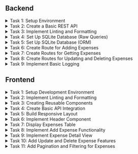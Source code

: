 ## Backend

<details>
  <summary>Task 1: Setup Environment</summary>
  
  **Description:** 
  Prepare the development environment for the project. Create the necessary project structure, initialize the development configuration, and ensure basic tools are set up to streamline the workflow. 
  
  **Acceptance Criteria:**
  - A development environment is initialized with appropriate configuration. 
  - A basic project structure is created (e.g., with a folder for source files). 
  - A script is available to start the project in development mode. 
  - Upon running the project, it outputs "Hello, World!" to verify successful setup. 
  
  **Best Practice Recommendations:**
  **NodeJS**
  - Use `npm init` to initialize the project. 
  - Set up TypeScript with `tsconfig.json` and enable strict mode (`strict: true`). 
  - Install `ts-node-dev` for hot reloading. 
  - Organize the project structure with a `src/` directory and an entry point like `src/index.ts`. 
  - Add a dev script in package.json to run the project using ts-node-dev. 
</details>

<details>
  <summary>Task 2: Create a Basic REST API</summary>
  
  **Description:**
  Set up a basic REST API with at least one route to verify the routing and response handling functionality. 

  **Acceptance Criteria:**
  - A basic route `GET /ping` is implemented. 
  - The route responds with a predefined message (e.g., `{"message":"pong"}`). 
  - The application uses a configurable port. 
  - A file for environment variables (`.env`) is created, and sensitive data is excluded from version control. 

  **Best Practice Recommendations:**
  **NodeJS** 
  - Install and use express for routing. 
  - Use `dotenv` to load environment variables and configure a port (e.g., `PORT=8080`). 
  - Add `.env` to `.gitignore` and create a `.env.example` file with placeholder values. 
  - Add `config/index.ts` file for configuring environment variables. 
  - Set up `src/app.ts` to centralize middleware and routing. 
</details>

<details>
  <summary>Task 3: Implement Linting and Formatting</summary>
  
  **Description:**
  Set up tools to enforce consistent code quality and style across the project. 

  **Acceptance Criteria:**
  - Linting is set up using a linter. 
  - Formatting is handled automatically using a formatter. 
  - Pre-configured commands check and fix linting and formatting issues. 
  - Editor configuration ensures consistent behavior across different IDEs. 

  **Best Practice Recommendations:**
  **NodeJS** 

  - Install eslint with TypeScript support (`@typescript-eslint/parser` and `@typescript-eslint/eslint-plugin`). 
  - Use `eslint-config-prettier` to integrate ESLint with Prettier. 
  - Install prettier and create a .prettierrc file with formatting rules. 
  - Add scripts into the `package.json`: 
    - `build` – build the project 
    - `lint` – check the project using eslint rules 
    - `lint:fix` – check the project using eslint rules and fix errors 
    - `format` – formatting project using prettier rules 
    - `start` – start the project in production mode 
  - Use husky and lint-staged to enforce linting/formatting on pre-commit. 
</details>
 
<details>
  <summary>Task 4: Set Up SQLite Database (Raw Queries)</summary>
  
  **Description:**
  Initialize and configure a SQLite database for storing project data. Set up a basic schema and implement raw queries to interact with the database. 

  This step is added for educational purposes so that you understand what is hidden under the hood of an ORM. The following tasks will remove most of the code. 

  **Acceptance Criteria:**
  - SQLite driver is installed. 
  - A database connection is established, and an initial schema is created. 
  - The schema includes a table for expenses. 
    - id (integer, primary key) 
    - name (text) 
    - amount (real) 
    - currency (text) 
    - category (text) 
    - date (datetime) 
  - Basic endpoints allow adding and retrieving expense records. 

  **Best Practice Recommendations:**
  **NodeJS**

  - Use the `better-sqlite3` package for efficient SQLite interaction. 
  - Initialize the database in `src/db/db.service.ts` and ensure connection errors are handled. 
  - Implement raw queries for inserting and selecting records in the `src/app.ts` file. 
</details>

<details>
  <summary>Task 5: Set Up SQLite Database (ORM)</summary>
  
  **Description:** 
  Set up an ORM for database interaction to simplify schema management and querying. 

  **Acceptance Criteria:** 
  - The ORM is installed and configured. 
  - A schema is defined, and migrations are used to update the database. 
  - Basic database operations use the ORM. 

  **Best Practice Recommendations:** 
  **NodeJS**
  - Use prisma for ORM and schema management. 
  - Initialize Prisma with npx prisma init and configure the database URL in .env. 
  - Define the expenses model in `prisma/schema.prisma`. 
  - Use npx prisma migrate dev to apply schema changes. 
  - Generate the Prisma client and use it in the exist endpoints. 
</details>

<details>
  <summary>Task 6: Create Route for Adding Expenses</summary>
  
  **Description:** 
  Set up routes for basic Create operation on the expenses table. 

  **Acceptance Criteria:** 
  - Route for adding expenses are implemented: 
    - `POST /api/expenses` Creates new expense record. 
  - Data is validated to ensure correctness before saving to the database. 
  - A modular structure is established for controllers, services, repositories, and entities. 
  - Middleware for error handling and validation is implemented. 
  - The application structure matches the defined project layout. 
  - Processing 404 status code defined. 

  **Best Practice Recommendations:** 
  **NodeJS**
  - Use express to define routes and middleware. 
  - Place the business logic for expenses in `expenses.service.ts`. 
  - Implement database interaction methods in `expenses.repository.ts`. 
  - Use a DTO (Data Transfer Object) in `expenses/dto` to define the shape of - request payloads. 
  - Create an expenses.entity.ts file to define the database model or schema. 
  - Use middleware (`helpers/middlewares/validator.ts`) to validate incoming - requests. 
  - Implement centralized error handling in `helpers/middlewares/errorHandler.ts` 
  - Code structure is following:
```
    │   app.ts 
    │   index.ts 
    ├───config 
    │       index.ts 
    ├───db 
    │       db.service.ts 
    ├───expenses 
    │   │   expenses.controller.ts 
    │   │   expenses.repository.ts 
    │   │   expenses.service.ts 
    │   ├───dto 
    │   │       create-expense.dto.ts 
    │   └───entity 
    │           expense.entity.ts 
    └───helpers 
        │   Exception.ts 
        └───middlewares 
                errorHandler.ts 
                validator.ts 
```
</details>

<details>
  <summary>Task 7: Create Routes for Getting Expenses</summary>
  
  **Description:** 
  Set up routes for retrieving expenses from the database. Include operations for fetching all expenses (with optional pagination and filtering) and fetching a specific expense by ID. 

  **Acceptance Criteria:** 
  Routes for retrieving expenses are implemented: 
    - `GET /api/expenses` Fetches and returns all expenses with optional query parameters: 
      - Pagination: `limit` and `offset`. 
      - Filtering: `fromDat`e and `toDate` based on the date field. 
    - `GET /api/expenses/:id` Fetches a specific expense by its ID. 
  - Data is validated to ensure correctness before processing requests. 
  - Responses include appropriate HTTP status codes and messages. 
  - Modular structure follows the established pattern. 

  **Best Practice Recommendations:** 
  **NodeJS**
  - Prepare all the necessary data in the `expenses.controller.ts`. 
  - Implement business logic for fetching expenses in `expenses.service.ts`. 
  - Handle database queries in `expenses.repository.ts`. 
</details>
 
<details>
  <summary>Task 8: Create Routes for Updating and Deleting Expenses</summary>
  
  **Description:** 
  Set up routes for updating and deleting expense records in the database. Ensure that only specified fields are updated during PATCH operations. 

  **Acceptance Criteria:** 
  - Routes for updating and deleting expenses are implemented: 
      - `PATCH /api/expenses/:id` Updates specific fields of an expense. 
      - `DELETE /api/expenses/:id` Deletes an expense by its ID. 
  - Data is validated to ensure correctness before processing requests. 
  - Responses include appropriate HTTP status codes and messages. 

  **Best Practice Recommendations:** 
  - Prepare all the necessary data in the `expenses.controller.ts`. 
  - Implement business logic for fetching expenses in `expenses.service.ts`. 
  - Handle database queries in `expenses.repository.ts`. 
  - Use DTOs in `expenses/dto` to validate request payloads and parameters. 
  - Use middleware (`helpers/middlewares/validator.ts`) for data validation. 
</details>
 
<details>
  <summary>Task 9: Implement Basic Logging</summary>
  
  **Description:** 
  Add logging functionality to track significant events (e.g., expense creation, updates, and errors). Ensure logs are accessible in both development and production environments. 

  **Acceptance Criteria:** 
  - Logs are added for key actions: 
    - Successful expense creation, updates, and deletions. 
    - Errors during request handling. 
  - Logs are displayed in the console during development. 
  - Logs are written to a file in production. 

  **Best Practice Recommendations:** 
  **NodeJS**
  - Use a logging library like winston or pino. 
  - Place logging configuration in helpers/Logger.ts. 
  - Code structure is following: 
```
  │   app.ts 
  │   index.ts 
  ├───config 
  │       index.ts 
  ├───db 
  │       db.service.ts 
  ├───expenses 
  │   │   expenses.controller.ts 
  │   │   expenses.repository.ts 
  │   │   expenses.service.ts 
  │   ├───dto 
  │   │       create-expense.dto.ts 
  │   │       update-expense.dto.ts 
  │   └───entity 
  │           expense.entity.ts 
  └───helpers 
      |    dateUtils.ts 
      │   Exception.ts 
      │   Logger.ts 
      └───middlewares 
              errorHandler.ts 
              validator.ts
```
</details>

## Frontend

<details>
  <summary>Task 1: Setup Development Environment</summary>
  
  **Description:** 
  Prepare the development environment for the project. Initialize the necessary configurations for a smooth development process, including TypeScript setup and project structure organization. 

  **Acceptance Criteria:**
  A development environment is initialized with appropriate configuration. 
  TypeScript is installed and properly configured (tsconfig.json is set up). 
  Project structure is organized (e.g., src/ for source files). 
  Running a development command starts the project in dev mode. 

  **Best Practice Recommendations:**
  **React**
  - Use vite for initialization. 
  - Configure TypeScript paths for cleaner imports. 
</details>

<details>
  <summary>Task 2: Implement Linting and Formatting</summary>

  **Description:** 
  Set up linting and formatting to maintain consistent code quality across the project. Configure ESLint, Prettier, and Stylelint, along with EditorConfig to ensure consistency. 

  **Acceptance Criteria:**
  - ESLint is installed and configured. 
  - Prettier is installed and integrated with ESLint. 
  - Stylelint is installed for CSS linting. 
  - EditorConfig is set up with rules for indentation, line endings, etc. 
  - CSS uses preprocessors (e.g., SASS) for modular styling. 
  - Scripts added: 
      - `lint` - Checks the project for linting issues. 
      - `lint:fix` - Fixes linting issues. 
      - `stylelint` - Checks the project for css linting issues. 
      - `stylelint:fix` - Fixes css linting issues. 
      - `format` - Formats code based on Prettier rules. 

  **Best Practice Recommendations:**
  **React**
  - Use plugins such as eslint-plugin-react for React-specific linting. 
  - Configure stylelint-config-standard for CSS linting. 
</details>

<details>
  <summary>Task 3: Creating Reusable Components</summary>

  **Description:** 
  Develop foundational reusable components that can be utilized across the application. These components will ensure design consistency and simplify further development. 

  **Acceptance Criteria:**
  - The following components are implemented: 
    - **Logo**: Displays the application logo. 
      - Design Link 
    - **Button**: A standard button with support for different states(e.g., disabled, active). 
      - Design Link 
    - **Button with Icon**: A button that includes an icon. 
      - Design Link 
    - **Icon**: A component for rendering SVG icons. 
      - Design Link 
    - **FormField**: A wrapper for form fields that includes a label, children, and validation error messages. 
      - Design Link 
    - **Input**: A text input field with validation and style support. 
      - Design Link 
    - **Input with Currency**: An extension of the standard input, displaying the selected currency. 
      - Design Link 
    - **Date Picker**: A component for selecting dates. 
      - Design Link 
    - **Table**: A customizable table component with configurable columns and data rendering. 
      - Design Link 
  - Each component is documented with usage examples. 

  **Best Practice Recommendations:**
  **React**
  - Logo: 
    - Example:
    ```jsx
    <Logo />
    ``` 
  - Button: 
    - Example:
    ```jsx
    <Button disabled onClick={handleClick}>Click me</Button>
    ``` 
  - Icon: 
    - Create an ```<Icon />``` component for rendering SVG icons, with a name prop for specifying the icon and size for scaling. 
    - Example:
    ```jsx
    <Icon iconName="plus" size="large" />
    ``` 
  - FormField: 
    - Create a ```<FormField />``` component that wraps form inputs with a label and displays validation error messages. 
    - Props include: 
      - label: The text for the input label. 
      - error: An error message to display (if any). 
      - children: The input or child element. 
    - Example:
    ```jsx
    <FormField
      label="Name"
      error="Name is required">
      <Input value={name} onChange={handleChange} />
    </FormField>
    ```
  - Button with Icon: 
    - Extend ```<Button />``` to support an icon prop. 
    - Use ```<Icon />``` component. 
    - Example:
    ```jsx
    <Button disabled iconName={"plus"}>Add</Button>
    ``` 
  - Input: 
    - Build an ```<Input />``` component that accepts props such as type, placeholder, value, and onChange. 
    - Example:
    ```jsx
    <Input
      type="text"
      placeholder="Enter name"
      value={name}
      onChange={handleChange} />
    ``` 
  - Input with Currency: 
    - Extend ```<Input />``` to include a currency prop that displays the selected currency symbol. 
    - Example:
    ```jsx
    <InputWithCurrency
      value={amount}
      currency="USD"
      onChange={handleChange} />
    ``` 
  - Date Picker: 
    - Implement a ```<DatePicker />``` component for selecting dates, with support for a value prop and onChange callback. 
    - Example:
    ```jsx
    <DatePicker
      value={selectedDate}
      onChange={handleDateChange} />
    ```
  - Table: 
    - Create a ```<Table />``` component that accepts columns and data props for customization. 
    - Example: 
    ```jsx
    <Table 
      columns={[ 
        { key: 'name', label: 'Name' }, 
        { key: 'date', label: 'Date' }, 
      ]} 
      data={[{ name: 'John Doe', date: '2024-12-31' }]} 
    /> 
    ```
</details>
 
<details>
  <summary>Task 4: Create Basic API Integration </summary>
    
  **Description:** 
  Set up a basic API integration to fetch data from the backend and display it on the front end. Test integration by fetching expenses. 

  **Acceptance Criteria:**
  - A basic API service is created to handle HTTP requests. 
  - Fetch expenses data from the /api/expenses endpoint and display it in the UI. 
  - Handle loading and error states appropriately. 
  
  **Endpoints:**
  - `GET /api/expenses` - Fetch all expenses. 

  **Best Practice Recommendations:**
  **React**
  - Use axios or fetch for making API calls. 
  - Manage API states (loading, error, success) with a react context. 
</details>

<details>
  <summary>Task 5: Build Responsive Layout</summary>
  
  **Description:** 
  Implement a responsive design for the application that adapts to different screen sizes, ensuring usability on both mobile and desktop devices. 

  **Acceptance Criteria:**
  - The application layout adjusts seamlessly between mobile, tablet, and desktop views. 
  - Key components, such as the header and table, are responsive. 
  - Use CSS grid and flexbox for responsive layouts. 
</details>

<details>
  <summary>Task 6: Implement Header Component </summary>

  **Description:** 
  Create a header component that includes a logo. 

  **Acceptance Criteria:**
  - A header component is implemented and displayed across all pages. 
  - Use reusable components for shared elements like the logo. 
  - Use CSS Modules or styled-components for styling. 
</details>

<details>
  <summary>Task 7: Display Expenses Table </summary>
  
  **Description:** 
  Create a table to display the list of expenses fetched from the backend. Handle cases where expenses are not available or are still loading. 

  **Acceptance Criteria:**
  - A table is created with columns: Name, Category, Date, Total, and Menu. 
  - If no expenses are available, a placeholder message is displayed. 
  - If expenses are loading, a skeleton is shown. 

  **Endpoints:** 
  - `GET /api/expenses` - Fetch all expenses. 

  **Best Practice Recommendations:**
  **React**
  - Use libraries like react-table for table rendering and management. 
  - Add prop-based configuration for table components. 
</details>
 
<details>
  <summary>Task 8: Implement Add Expense Functionality</summary>
  
  **Description:** 
  Create a form for adding a new expense. The form should be accessible through a right sidebar that opens when clicking the "+" button. 

  **Acceptance Criteria:**
  - A button triggers the display of a right sidebar with the form. 
  - The form includes fields for Name, Payment amount, Category and Date. 
  - Submitting the form sends data to the backend and updates the table. 

  **Endpoints:** 
  - `POST /api/expenses` - Add a new expense. 

  **Best Practice Recommendations:**
  **React**
  - Use controlled components for form handling. 
  - Validate form inputs with yup. 
  - Use react-hook-form for work with forms. 
</details>
 
<details>
  <summary>Task 9: Implement Expense Detail View </summary>
  
  **Description:** 
  Add functionality to view detailed information about an expense by clicking on a table row. 

  **Acceptance Criteria:**
  - Clicking on a table row opens a detailed view of the expense. 
  - The detailed view displays all expense information, including Name, Category, Date, and Total. 

  **Endpoints:**
  - `GET /api/expenses/:id` - Fetch expense details by ID. 

  **Best Practice Recommendations:**
  **React**
  - Use React Router for routing to detailed views. 
</details>
 
<details>
  <summary>Task 10: Add Update and Delete Expense Features </summary>
  
  **Description:** 
  Implement functionality to update or delete an expense from the table. 

  **Acceptance Criteria:**
  An "Edit" button allows modification of expense details. 
  A "Delete" button removes the expense from the list and updates the backend. 
  
  **Endpoints:**
  - `PATCH /api/expenses/:id` - Update an expense. 
  - `DELETE /api/expenses/:id` - Delete an expense. 

  **Best Practice Recommendations:**
  **React**
  - Use modals for editing or confirming deletion. 
  - Handle optimistic updates for better user experience. 
</details>

<details>
  <summary>Task 11: Add Pagination and Filtering for Expenses </summary>
  
  **Description:** 
  Implement pagination and filtering functionality to enhance the user experience when viewing expenses. Enable filtering by date range and paginated views of expense data. 

  **Acceptance Criteria:**
  The expenses table supports pagination with controls for navigating between pages. Pagination works like an infinite scroll. 
  Filtering by date range is available through a form or input fields. 
  The UI updates dynamically based on pagination and filter inputs. 

  **Endpoints:**
  - `GET /api/expenses` - Fetch expenses with optional query parameters: 
    - `limit` - Number of records per page. 
    - `offset` - Offset for pagination. 
    - `fromDate` -and toDate: Filter by date range. 
</details>
